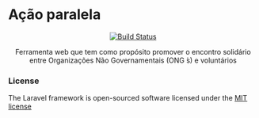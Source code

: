 # Ação paralela

<p align="center">
<a href="https://travis-ci.org/laravel/framework"><img src="https://travis-ci.org/laravel/framework.svg" alt="Build Status"></a>
</p>

<p align="center">
Ferramenta web que tem como propósito promover o encontro  solidário entre Organizações Não Governamentais (ONG ́s) e voluntários 
</p>


### License

The Laravel framework is open-sourced software licensed under the [MIT license](http://opensource.org/licenses/MIT)



